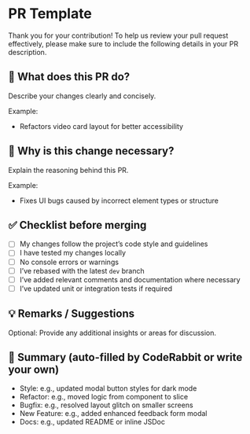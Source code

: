 # PR Template

Thank you for your contribution! To help us review your pull request effectively, please make sure to include the following details in your PR description.

## 📄 What does this PR do?

Describe your changes clearly and concisely.

Example:
- Refactors video card layout for better accessibility

## 📌 Why is this change necessary?

Explain the reasoning behind this PR.

Example:
- Fixes UI bugs caused by incorrect element types or structure

## ✅ Checklist before merging

- [ ] My changes follow the project’s code style and guidelines
- [ ] I have tested my changes locally
- [ ] No console errors or warnings
- [ ] I’ve rebased with the latest `dev` branch
- [ ] I’ve added relevant comments and documentation where necessary
- [ ] I’ve updated unit or integration tests if required

## 💡 Remarks / Suggestions

Optional: Provide any additional insights or areas for discussion.

## 📝 Summary (auto-filled by CodeRabbit or write your own)

- Style: e.g., updated modal button styles for dark mode
- Refactor: e.g., moved logic from component to slice
- Bugfix: e.g., resolved layout glitch on smaller screens
- New Feature: e.g., added enhanced feedback form modal
- Docs: e.g., updated README or inline JSDoc